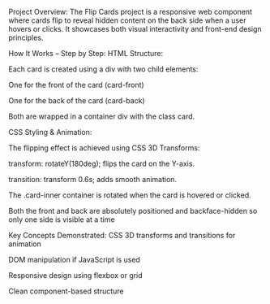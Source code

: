 Project Overview:
The Flip Cards project is a responsive web component where cards flip to reveal hidden content on the back side when a user hovers or clicks. It showcases both visual interactivity and front-end design principles.

How It Works – Step by Step:
HTML Structure:

Each card is created using a div with two child elements:

One for the front of the card (card-front)

One for the back of the card (card-back)

Both are wrapped in a container div with the class card.

CSS Styling & Animation:

The flipping effect is achieved using CSS 3D Transforms:

transform: rotateY(180deg); flips the card on the Y-axis.

transition: transform 0.6s; adds smooth animation.

The .card-inner container is rotated when the card is hovered or clicked.

Both the front and back are absolutely positioned and backface-hidden so only one side is visible at a time

Key Concepts Demonstrated:
CSS 3D transforms and transitions for animation

DOM manipulation if JavaScript is used

Responsive design using flexbox or grid

Clean component-based structure
